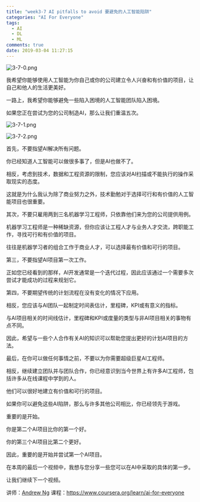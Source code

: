 ```yaml
---
title: "week3-7 AI pitfalls to avoid 要避免的人工智能陷阱"
categories: "AI For Everyone"
tags:
  - AI
  - DL
  - ML
comments: true
date: 2019-03-04 11:27:15
---
```


![3-7-0.png](https://upload-images.jianshu.io/upload_images/910914-f032af62885e74f6.png?imageMogr2/auto-orient/strip%7CimageView2/2/w/1240)

我希望你能够使用人工智能为你自己或你的公司建立令人兴奋和有价值的项目，让自己和他人的生活更美好。

一路上，我希望你能够避免一些陷入困境的人工智能团队陷入困境。

如果您正在尝试为您的公司制造AI，那么让我们重温五次。

<!--more-->

![3-7-1.png](https://upload-images.jianshu.io/upload_images/910914-9f1838bf7d890e6d.png?imageMogr2/auto-orient/strip%7CimageView2/2/w/1240)

![3-7-2.png](https://upload-images.jianshu.io/upload_images/910914-9dbb7628b922619c.png?imageMogr2/auto-orient/strip%7CimageView2/2/w/1240)

首先，不要指望AI解决所有问题。

你已经知道人工智能可以做很多事了，但是AI也做不了。

相反，考虑到技术，数据和工程资源的限制，您应该对AI扫描或不能执行的操作采取现实的态度。

这就是为什么我认为除了商业努力之外，技术勤勉对于选择可行和有价值的人工智能项目也很重要。

其次，不要只雇用两到三名机器学习工程师，只依靠他们来为您的公司提供用例。

机器学习工程师是一种稀缺资源，但你应该让工程人才与业务人才交流，跨职能工作，寻找可行和有价值的项目。

往往是机器学习者的组合工作于商业人才，可以选择最有价值和可行的项目。

第三，不要指望AI项目第一次工作。

正如您已经看到的那样，AI开发通常是一个迭代过程，因此应该通过一个需要多次尝试才能成功的过程来规划它。

第四，不要期望传统的计划流程在没有变化的情况下应用。

相反，您应该与AI团队一起制定时间表估计，里程碑，KPI或有意义的指标。

与AI项目相关的时间线估计，里程碑和KPI或度量的类型与非AI项目相关的事物有点不同。

因此，希望与一些个人合作有关AI的知识可以帮助您提出更好的计划AI项目的方法。

最后，在你可以做任何事情之前，不要以为你需要超级巨星AI工程师。

相反，继续建立团队并与团队合作，你已经意识到当今世界上有许多AI工程师，包括许多从在线课程中学到的人。

他们可以很好地建立有价值和可行的项目。

如果你可以避免这些AI陷阱，那么与许多其他公司相比，你已经领先于游戏。

重要的是开始。

你是第二个AI项目比你的第一个好。

你的第三个AI项目比第二个更好。

因此，重要的是开始并尝试第一个AI项目。

在本周的最后一个视频中，我想与您分享一些您可以在AI中采取的具体的第一步。

让我们继续下一个视频。

讲师：[Andrew Ng](https://www.coursera.org/instructor/andrewng)
课程：<https://www.coursera.org/learn/ai-for-everyone>
